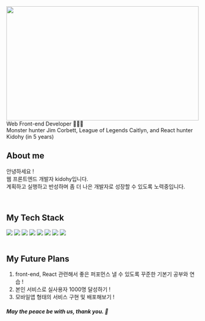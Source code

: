 <div align="center ">
  <img src="https://github.com/kidohy15/kidohy15/assets/118665703/72035860-87cf-48fa-8363-1c6bf57d4ab5" width="100%" height="300" />
</div>
 Web Front-end Developer 👨🏻‍💻 <br/>  
 Monster hunter Jim Corbett, League of Legends Caitlyn, and React hunter Kidohy (in 5 years)
<h2>About me</h2>
<p>
  안녕하세요 ! <br/>
  웹 프론트엔드 개발자 kidohy입니다.  <br/>
  계획하고 실행하고 반성하며 좀 더 나은 개발자로 성장할 수 있도록 노력중입니다.
</p>
<br/>

<h2>My Tech Stack</h2>
<div dlsplay:"flex">
  <img src="https://img.shields.io/badge/React-61DAFB?style=flat-square&logo=React&logoColor=black"/>
  <img src="https://img.shields.io/badge/Next.js-000000?style=flat-square&logo=Next.js&logoColor=white"/>
  <img src="https://img.shields.io/badge/JavaScript-F7DF1E?style=flat-square&logo=javascript&logoColor=black"/>
  <img src="https://img.shields.io/badge/Typescript-3178C6?style=flat-square&logo=Typescript&logoColor=white"/>
  <img src="https://img.shields.io/badge/Tailwind CSS-06B6D4?style=flat-square&logo=Tailwind CSS&logoColor=white"/>
  <img src="https://img.shields.io/badge/HTML5-E34F26?style=flat-square&logo=html5&logoColor=white"/>
  <img src="https://img.shields.io/badge/CSS3-1572B6?style=flat-square&logo=css3&logoColor=white"/>
  <img src="https://img.shields.io/badge/Spring-6DB33F?style=flat-square&logo=Spring&logoColor=white"/>
</div>
<br/>

<h2>My Future Plans</h2>
<ol>
  <li>front-end, React 관련해서 좋은 퍼포먼스 낼 수 있도록 꾸준한 기본기 공부와 연습 ! </li>
  <li>본인 서비스로 실사용자 1000명 달성하기 ! </li>
  <li>모바일앱 형태의 서비스 구현 및 배포해보기 ! </li>
</ol>

##### May the peace be with us, thank you. 👋

<!--
**kidohy15/kidohy15** is a ✨ _special_ ✨ repository because its `README.md` (this file) appears on your GitHub profile.

Here are some ideas to get you started:

- 🔭 I’m currently working on ...
- 🌱 I’m currently learning ...
- 👯 I’m looking to collaborate on ...
- 🤔 I’m looking for help with ...
- 💬 Ask me about ...
- 📫 How to reach me: ...
- 😄 Pronouns: ...
- ⚡ Fun fact: ...
-->
